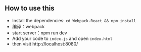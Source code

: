 ## How to use this

* Install the dependencies: `cd Webpack-React && npm install`
* 编译：webpack
* start server：npm run dev
* Add your code to `index.js` and open `index.html`
* then visit http://localhost:8080/
